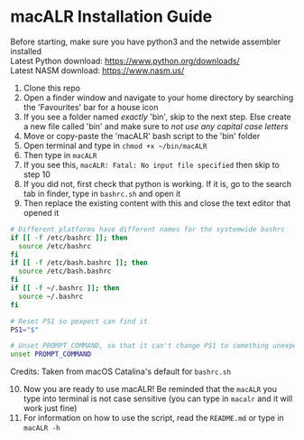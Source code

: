 # macALR Installation Guide

Before starting, make sure you have python3 and the netwide assembler installed  
Latest Python download: <https://www.python.org/downloads/>  
Latest NASM download: <https://www.nasm.us/>

1. Clone this repo
2. Open a finder window and navigate to your home directory by searching the 'Favourites' bar for a house icon
3. If you see a folder named _exactly_ 'bin', skip to the next step. Else create a new file called 'bin' and make sure to _not use any capital case letters_
4. Move or copy-paste the 'macALR' bash script to the 'bin' folder
5. Open terminal and type in `chmod +x ~/bin/macALR`
6. Then type in `macALR`
7. If you see this, `macALR: Fatal: No input file specified` then skip to step 10
8. If you did not, first check that python is working. If it is, go to the search tab in finder, type in `bashrc.sh` and open it
9. Then replace the existing content with this and close the text editor that opened it

```bash
# Different platforms have different names for the systemwide bashrc
if [[ -f /etc/bashrc ]]; then
  source /etc/bashrc
fi
if [[ -f /etc/bash.bashrc ]]; then
  source /etc/bash.bashrc
fi
if [[ -f ~/.bashrc ]]; then
  source ~/.bashrc
fi

# Reset PS1 so pexpect can find it
PS1="$"

# Unset PROMPT_COMMAND, so that it can't change PS1 to something unexpected.
unset PROMPT_COMMAND
```

Credits: Taken from macOS Catalina's default for `bashrc.sh`

10. Now you are ready to use macALR! Be reminded that the `macALR` you type into terminal is not case sensitive (you can type in `macalr` and it will work just fine)
11. For information on how to use the script, read the `README.md` or type in `macALR -h`
